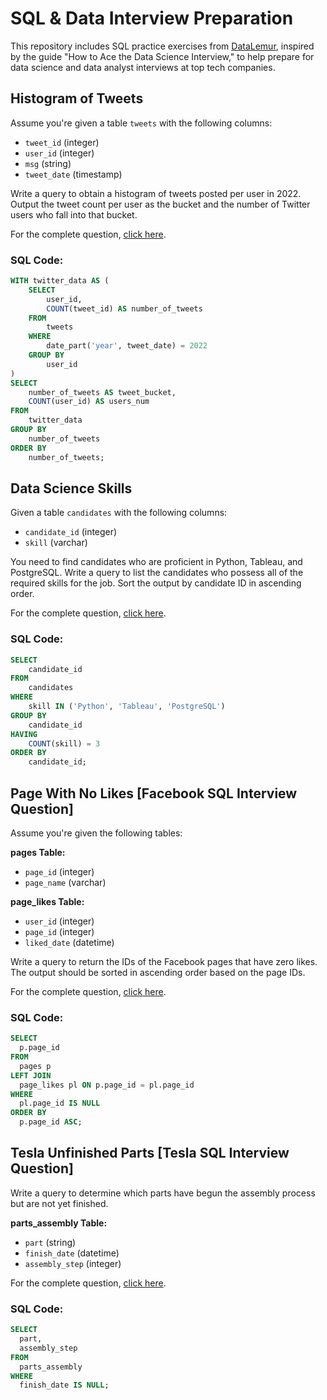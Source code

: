 # SQL & Data Interview Preparation

This repository includes SQL practice exercises from [DataLemur](https://datalemur.com/questions?category=SQL), inspired by the guide "How to Ace the Data Science Interview," to help prepare for data science and data analyst interviews at top tech companies.

## Histogram of Tweets

Assume you're given a table `tweets` with the following columns:
- `tweet_id` (integer)
- `user_id` (integer)
- `msg` (string)
- `tweet_date` (timestamp)

Write a query to obtain a histogram of tweets posted per user in 2022. Output the tweet count per user as the bucket and the number of Twitter users who fall into that bucket.

For the complete question, [click here](https://datalemur.com/questions/sql-histogram-tweets).

### SQL Code:
```sql
WITH twitter_data AS (
    SELECT 
        user_id, 
        COUNT(tweet_id) AS number_of_tweets
    FROM 
        tweets
    WHERE
        date_part('year', tweet_date) = 2022
    GROUP BY 
        user_id
)
SELECT 
    number_of_tweets AS tweet_bucket,
    COUNT(user_id) AS users_num
FROM 
    twitter_data
GROUP BY 
    number_of_tweets
ORDER BY 
    number_of_tweets;
```    

## Data Science Skills

Given a table `candidates` with the following columns:
- `candidate_id` (integer)
- `skill` (varchar)

You need to find candidates who are proficient in Python, Tableau, and PostgreSQL. Write a query to list the candidates who possess all of the required skills for the job. Sort the output by candidate ID in ascending order.

For the complete question, [click here](https://datalemur.com/questions/sql-histogram-tweets).

### SQL Code:
```sql
SELECT 
    candidate_id
FROM 
    candidates
WHERE 
    skill IN ('Python', 'Tableau', 'PostgreSQL')
GROUP BY 
    candidate_id
HAVING 
    COUNT(skill) = 3
ORDER BY 
    candidate_id; 
```

## Page With No Likes [Facebook SQL Interview Question]

Assume you're given the following tables:

**pages Table:**
- `page_id` (integer)
- `page_name` (varchar)

**page_likes Table:**
- `user_id` (integer)
- `page_id` (integer)
- `liked_date` (datetime)

Write a query to return the IDs of the Facebook pages that have zero likes. The output should be sorted in ascending order based on the page IDs.

For the complete question, [click here](https://datalemur.com/questions/sql-page-with-no-likes).


### SQL Code:
```sql
SELECT
  p.page_id
FROM
  pages p
LEFT JOIN
  page_likes pl ON p.page_id = pl.page_id
WHERE
  pl.page_id IS NULL
ORDER BY
  p.page_id ASC;
```


## Tesla Unfinished Parts [Tesla SQL Interview Question]

Write a query to determine which parts have begun the assembly process but are not yet finished.

**parts_assembly Table:**
- `part` (string)
- `finish_date` (datetime)
- `assembly_step` (integer)

For the complete question, [click here](https://datalemur.com/questions/tesla-unfinished-parts).

### SQL Code:
```sql
SELECT 
  part, 
  assembly_step
FROM 
  parts_assembly
WHERE 
  finish_date IS NULL;
```

